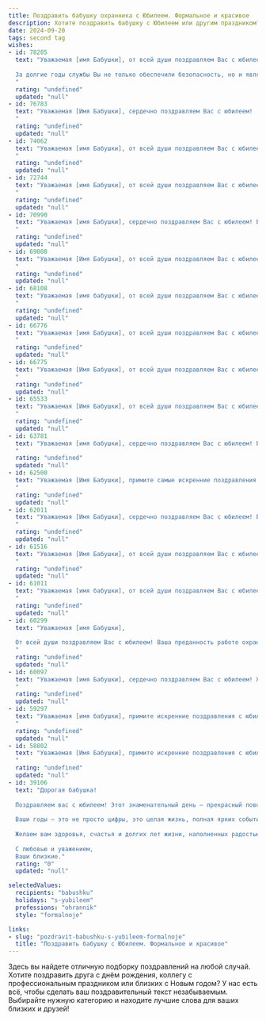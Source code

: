 ```yaml
---
title: Поздравить бабушку охранника с Юбилеем. Формальное и красивое
description: Хотите поздравить бабушку с Юбилеем или другим праздником? Наш ИИ создаст незабываемое поздравление, а вы обязательно выделитесь среди других.  
date: 2024-09-20
tags: second tag
wishes:
- id: 78285
  text: "Уважаемая [имя Бабушки], от всей души поздравляем Вас с юбилеем!
  
  За долгие годы службы Вы не только обеспечили безопасность, но и являетесь примером мужества, ответственности и преданности своему делу. Желаем Вам крепкого здоровья, долгих лет жизни, благополучия и мирного неба над головой!
  "
  rating: "undefined"
  updated: "null"
- id: 76783
  text: "Уважаемая [Имя Бабушки], сердечно поздравляем Вас с юбилеем!  Ваша  верная служба в роли охранника – это пример  ответственности,  стойкости и  преданности своему делу. Желаем Вам крепкого здоровья,  неисчерпаемой энергии и  благополучия в  дальнейшей жизни!
  "
  rating: "undefined"
  updated: "null"
- id: 74062
  text: "Уважаемая [имя Бабушки], от всей души поздравляем Вас с юбилеем! Ваша служба в качестве охранника – это не только ответственная работа, но и проявление мужества, стойкости и преданности долгу. Желаем Вам крепкого здоровья, благополучия и долгих лет жизни, полных радости и добра!
  "
  rating: "undefined"
  updated: "null"
- id: 72744
  text: "Уважаемая [имя Бабушки], от всей души поздравляем Вас с юбилеем! Ваша служба в качестве охранника – это не просто профессия, это настоящее призвание, требующее ответственности, бдительности и самоотверженности.  Желаем Вам крепкого здоровья, долгих лет жизни, благополучия и мирного неба над головой!
  "
  rating: "undefined"
  updated: "null"
- id: 70990
  text: "Уважаемая [имя Бабушки], сердечно поздравляем Вас с юбилеем! Ваша самоотверженная работа охранника,  забота о безопасности и  уверенность в себе –  достойны глубокого уважения.  Желаем Вам крепкого здоровья, долголетия,  мира и  радости в  Вашей жизни!
  "
  rating: "undefined"
  updated: "null"
- id: 69008
  text: "Уважаемая [Имя Бабушки], от всей души поздравляем Вас с юбилеем! Ваша преданность профессии охранника, ответственность и чувство долга достойны глубокого уважения. Желаем Вам крепкого здоровья, благополучия и долгих лет жизни, полных радости и покоя!
  "
  rating: "undefined"
  updated: "null"
- id: 68108
  text: "Уважаемая [имя бабушки], от всей души поздравляем Вас с юбилеем!  Желаем Вам крепкого здоровья,  радости и  счастья. Пусть ваша жизнь  будет наполнена  теплотой,  любовью  и  уважением  близких.  Особую благодарность выражаем за Ваш  труд и  верность  профессии  охранника,  которую Вы  достойно  несли  несколько лет.
  "
  rating: "undefined"
  updated: "null"
- id: 66776
  text: "Уважаемая [имя Бабушки], от всей души поздравляем Вас с юбилеем! Желаем Вам крепкого здоровья, долгих лет жизни, семейного благополучия и всегда радостного настроения. Ваша служба охранником – это не просто профессия, это призвание, в котором Вы проявили свои лучшие качества: ответственность, внимательность и мужество. Пусть каждый день приносит Вам мир, спокойствие и благодарность за Ваш труд!
  "
  rating: "undefined"
  updated: "null"
- id: 66775
  text: "Уважаемая [Имя Бабушки], от всей души поздравляем Вас с юбилеем!  Ваша преданность работе охранника – пример для всех. Желаем Вам крепкого здоровья, долгих лет жизни, благополучия и мирных дней!
  "
  rating: "undefined"
  updated: "null"
- id: 65533
  text: "Уважаемая [Имя Бабушки], от всей души поздравляем Вас с юбилеем! Ваша преданность и ответственность, проявленные в профессии охранника, всегда служили примером для окружающих. Желаем Вам крепкого здоровья, благополучия и долгих лет жизни, наполненных радостью, любовью и заботой близких!
  "
  rating: "undefined"
  updated: "null"
- id: 63781
  text: "Уважаемая [имя бабушки], сердечно поздравляем Вас с юбилеем! Ваша многолетняя и самоотверженная служба в качестве охранника заслуживает глубокого уважения. Желаем Вам крепкого здоровья, благополучия и долгих лет жизни, наполненных радостью, любовью и заботой близких.
  "
  rating: "undefined"
  updated: "null"
- id: 62500
  text: "Уважаемая [Имя Бабушки], примите самые искренние поздравления с юбилеем!  Ваша преданность делу,  ответственность и бдительность на посту охранника заслуживают глубокого уважения. Желаем Вам крепкого здоровья,  спокойствия,  благополучия и долгих лет жизни!
  "
  rating: "undefined"
  updated: "null"
- id: 62011
  text: "Уважаемая [Имя Бабушки], сердечно поздравляем Вас с юбилеем! Ваша преданность профессии охранника и долгий, честный труд заслуживают глубокого уважения. Желаем Вам крепкого здоровья, неиссякаемой энергии, благополучия и долгих лет жизни, наполненных радостью и любовью близких.
  "
  rating: "undefined"
  updated: "null"
- id: 61516
  text: "Уважаемая [Имя Бабушки], от всей души поздравляем Вас с юбилеем!  Желаем Вам крепкого здоровья,  неиссякаемой энергии,  радости и благополучия. Пусть каждый день  приносит  Вам  новые  яркие  впечатления  и  тепло  родных.  Особую  благодарность  выражаем  Вам  за  Ваш  самоотверженный  труд  в  качестве  охранника,  за  вашу  отдачу  и  ответственность.  Будьте  счастливы!
  "
  rating: "undefined"
  updated: "null"
- id: 61011
  text: "Уважаемая [имя бабушки], от всей души поздравляем Вас с юбилеем! Ваша служба в качестве охранника, полная ответственности и самоотверженности, заслуживает глубокого уважения. Желаем Вам крепкого здоровья, благополучия и мирной, спокойной жизни! Пусть каждый день приносит радость, а Ваши близкие всегда будут рядом.
  "
  rating: "undefined"
  updated: "null"
- id: 60299
  text: "Уважаемая [имя Бабушки],
  
  От всей души поздравляем Вас с юбилеем! Ваша преданность работе охранника, профессионализм и  ответственность всегда вызывали  глубокое уважение. Желаем Вам крепкого здоровья, долгих лет жизни,  счастья и благополучия!
  "
  rating: "undefined"
  updated: "null"
- id: 60097
  text: "Уважаемая [имя Бабушки], сердечно поздравляем Вас с юбилеем! Желаем Вам крепкого здоровья, долгих лет жизни,  радости, благополучия и, конечно же, успехов в Вашей непростой, но важной профессии охранника. Пусть каждый день приносит Вам удовлетворение от проделанной работы и  тепло домашнего очага.
  "
  rating: "undefined"
  updated: "null"
- id: 59297
  text: "Уважаемая [имя бабушки], примите искренние поздравления с юбилеем! Ваша верность долгу, профессионализм и самоотверженность в трудной профессии охранника достойны глубокого уважения. Желаем Вам крепкого здоровья, благополучия, радости и долгих лет жизни.
  "
  rating: "undefined"
  updated: "null"
- id: 58802
  text: "Уважаемая [Имя Бабушки], примите искренние поздравления с юбилеем! Ваша преданность службе, профессионализм и ответственность всегда служили примером для всех. Желаем Вам крепкого здоровья, благополучия и долгих лет жизни!
  "
  rating: "undefined"
  updated: "null"
- id: 39106
  text: "Дорогая бабушка!
  
  Поздравляем вас с юбилеем! Этот знаменательный день — прекрасный повод выразить нашу глубочайшую благодарность за вашу заботу, мудрость и любовь, которые вы щедро дарите всем нам.
  
  Ваши годы — это не просто цифры, это целая жизнь, полная ярких событий, достижения и трудов. Ваша профессия охранника говорит о вашей стойкости, ответственности и преданности, что является для нас настоящим примером.
  
  Желаем вам здоровья, счастья и долгих лет жизни, наполненных радостью и гармонией. Пусть каждый день приносит вам тепло и улыбки, а впереди ждут только светлые перспективы и приятные моменты.
  
  С любовью и уважением,
  Ваши близкие."
  rating: "0"
  updated: "null"

selectedValues:
  recipients: "babushku"
  holidays: "s-yubileem"
  professions: "ohrannik"
  style: "formalnoje"

links:
- slug: "pozdravit-babushku-s-yubileem-formalnoje"
  title: "Поздравить бабушку с Юбилеем. Формальное и красивое"
---
```


Здесь вы найдете отличную подборку поздравлений на любой случай. 
Хотите поздравить друга с днём рождения, коллегу с профессиональным праздником или близких с Новым годом? У нас есть всё, чтобы сделать ваш поздравительный текст незабываемым. Выбирайте нужную категорию и находите лучшие слова для ваших близких и друзей!
